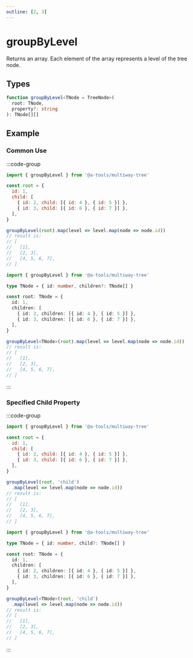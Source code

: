 ```yaml
---
outline: [2, 3]
---
```


# groupByLevel

Returns an array. Each element of the array represents a level of the tree node.

## Types

```ts
function groupByLevel<TNode = TreeNode>(
  root: TNode,
  property?: string
): TNode[][]
```

## Example

### Common Use

:::code-group

```js [javascript]
import { groupByLevel } from '@a-tools/multiway-tree'

const root = {
  id: 1,
  child: [
    { id: 2, child: [{ id: 4 }, { id: 5 }] },
    { id: 3, child: [{ id: 6 }, { id: 7 }] },
  ],
}

groupByLevel(root).map(level => level.map(node => node.id))
// result is:
// [
//   [1],
//   [2, 3],
//   [4, 5, 6, 7],
// ]
```

```ts [javascript]
import { groupByLevel } from '@a-tools/multiway-tree'

type TNode = { id: number, children?: TNode[] }

const root: TNode = {
  id: 1,
  children: [
    { id: 2, children: [{ id: 4 }, { id: 5 }] },
    { id: 3, children: [{ id: 6 }, { id: 7 }] },
  ],
}

groupByLevel<TNode>(root).map(level => level.map(node => node.id))
// result is:
// [
//   [1],
//   [2, 3],
//   [4, 5, 6, 7],
// ]
```

:::

### Specified Child Property

:::code-group

```js [javascript]
import { groupByLevel } from '@a-tools/multiway-tree'

const root = {
  id: 1,
  child: [
    { id: 2, child: [{ id: 4 }, { id: 5 }] },
    { id: 3, child: [{ id: 6 }, { id: 7 }] },
  ],
}

groupByLevel(root, 'child')
  .map(level => level.map(node => node.id))
// result is:
// [
//   [1],
//   [2, 3],
//   [4, 5, 6, 7],
// ]
```

```ts [javascript]
import { groupByLevel } from '@a-tools/multiway-tree'

type TNode = { id: number, child?: TNode[] }

const root: TNode = {
  id: 1,
  children: [
    { id: 2, children: [{ id: 4 }, { id: 5 }] },
    { id: 3, children: [{ id: 6 }, { id: 7 }] },
  ],
}

groupByLevel<TNode>(root, 'child')
  .map(level => level.map(node => node.id))
// result is:
// [
//   [1],
//   [2, 3],
//   [4, 5, 6, 7],
// ]
```

:::
